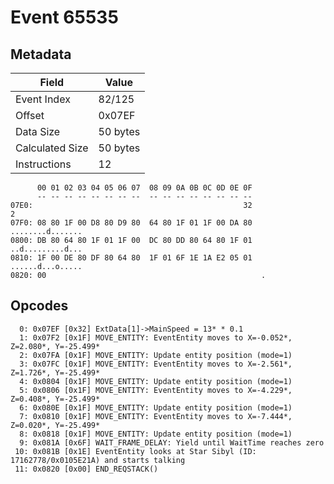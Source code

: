 # Event 65535

## Metadata

| Field           | Value    |
|-----------------|----------|
| Event Index     | 82/125   |
| Offset          | 0x07EF   |
| Data Size       | 50 bytes |
| Calculated Size | 50 bytes |
| Instructions    | 12       |

```
      00 01 02 03 04 05 06 07  08 09 0A 0B 0C 0D 0E 0F
      -- -- -- -- -- -- -- --  -- -- -- -- -- -- -- --
07E0:                                               32                 2
07F0: 08 80 1F 00 D8 80 D9 80  64 80 1F 01 1F 00 DA 80  ........d.......
0800: DB 80 64 80 1F 01 1F 00  DC 80 DD 80 64 80 1F 01  ..d.........d...
0810: 1F 00 DE 80 DF 80 64 80  1F 01 6F 1E 1A E2 05 01  ......d...o.....
0820: 00                                                .               
```

## Opcodes

```
  0: 0x07EF [0x32] ExtData[1]->MainSpeed = 13* * 0.1
  1: 0x07F2 [0x1F] MOVE_ENTITY: EventEntity moves to X=-0.052*, Z=2.080*, Y=-25.499*
  2: 0x07FA [0x1F] MOVE_ENTITY: Update entity position (mode=1)
  3: 0x07FC [0x1F] MOVE_ENTITY: EventEntity moves to X=-2.561*, Z=1.726*, Y=-25.499*
  4: 0x0804 [0x1F] MOVE_ENTITY: Update entity position (mode=1)
  5: 0x0806 [0x1F] MOVE_ENTITY: EventEntity moves to X=-4.229*, Z=0.408*, Y=-25.499*
  6: 0x080E [0x1F] MOVE_ENTITY: Update entity position (mode=1)
  7: 0x0810 [0x1F] MOVE_ENTITY: EventEntity moves to X=-7.444*, Z=0.020*, Y=-25.499*
  8: 0x0818 [0x1F] MOVE_ENTITY: Update entity position (mode=1)
  9: 0x081A [0x6F] WAIT_FRAME_DELAY: Yield until WaitTime reaches zero
 10: 0x081B [0x1E] EventEntity looks at Star Sibyl (ID: 17162778/0x0105E21A) and starts talking
 11: 0x0820 [0x00] END_REQSTACK()
```
